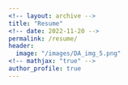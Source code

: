 ```yaml
---
<!-- layout: archive -->
title: "Resume"
<!-- date: 2022-11-20 -->
permalink: /resume/
header:
  image: "/images/DA_img_5.png"
<!-- mathjax: "true" -->
author_profile: true
---
```

